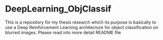 # DeepLearning_ObjClassif
This is a repository for my thesis research which its purpose is basically to use a Deep Reinforcement Learning architecture for object classification on blurred images. Please read into more detail README file
